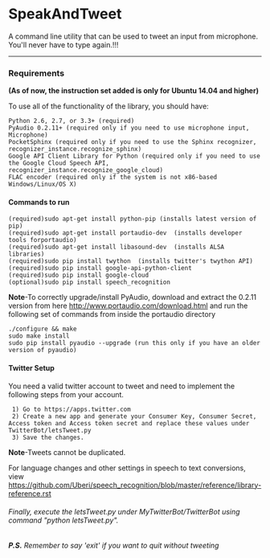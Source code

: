 <h1>SpeakAndTweet</h1>
A command line utility that can be used to tweet an input from microphone. You'll never have to type again.!!!
<hr>

<h3>Requirements</h3><p><b>(As of now, the instruction set added is only for Ubuntu 14.04 and higher)</b></p>
To use all of the functionality of the library, you should have:
    
    Python 2.6, 2.7, or 3.3+ (required)
    PyAudio 0.2.11+ (required only if you need to use microphone input, Microphone)
    PocketSphinx (required only if you need to use the Sphinx recognizer, recognizer_instance.recognize_sphinx)
    Google API Client Library for Python (required only if you need to use the Google Cloud Speech API, recognizer_instance.recognize_google_cloud)
    FLAC encoder (required only if the system is not x86-based Windows/Linux/OS X)


<h4>Commands to run</h4>

    (required)sudo apt-get install python-pip (installs latest version of pip)
    (required)sudo apt-get install portaudio-dev  (installs developer tools forportaudio)
    (required)sudo apt-get install libasound-dev  (installs ALSA libraries)
    (required)sudo pip install twython  (installs twitter's twython API)
    (required)sudo pip install google-api-python-client
    (required)sudo pip install google-cloud
    (optional)sudo pip install speech_recognition    

<b>Note</b>-To correctly upgrade/install PyAudio, download and extract the 0.2.11 version from here http://www.portaudio.com/download.html
and run the following set of commands from inside the portaudio directory

    ./configure && make
    sudo make install
    sudo pip install pyaudio --upgrade (run this only if you have an older version of pyaudio)
    
<h4>Twitter Setup</h4>
     You need a valid twitter account to tweet and need to implement the following steps from your account.
     
     1) Go to https://apps.twitter.com
     2) Create a new app and generate your Consumer Key, Consumer Secret, Access token and Access token secret and replace these values under TwitterBot/letsTweet.py
     3) Save the changes.

<b>Note</b>-Tweets cannot be duplicated.

For language changes and other settings in speech to text conversions, view https://github.com/Uberi/speech_recognition/blob/master/reference/library-reference.rst
<br>
<h6>Finally, execute the letsTweet.py under MyTwitterBot/TwitterBot using command "python letsTweet.py".</h6>
<b><i>P.S.</b> Remember to say 'exit' if you want to quit without tweeting</i>
     
